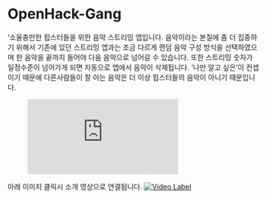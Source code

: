 # OpenHack-Gang
‘소울충만한 힙스터들을 위한 음악 스트리밍 앱입니다. 음악이라는 본질에 좀 더 집중하기 위해서 기존에 있던 스트리밍 앱과는 조금 다르게 랜덤 음악 구성 방식을 선택하였으며 한 음악을 끝까지 들어야 다음 음악으로 넘어갈 수 있습니다. 또한 스트리밍 숫자가 일정수준이 넘어가게 되면 자동으로 앱에서 음악이 삭제됩니다. ‘나만 알고 싶은’이 컨셉이기 때문에 다른사람들이 잘 아는 음악은 더 이상 힙스터들의 음악이 아니기 때문입니다.

<figure class="video_container">
  <iframe src="https://youtu.be/uLR1RNqJ1Mw?t=0s" frameborder="0" allowfullscreen="true"> </iframe>
</figure>

아래 이미지 클릭시 소개 영상으로 연결됩니다.
[![Video Label](https://user-images.githubusercontent.com/19237348/47694589-89578780-dc41-11e8-91a5-3ba215be70fb.png)](https://youtu.be/uLR1RNqJ1Mw?t=0s)
